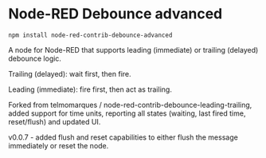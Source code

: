 # Node-RED Debounce advanced

```
npm install node-red-contrib-debounce-advanced
```

A node for Node-RED that supports leading (immediate) or trailing (delayed) debounce logic.

Trailing (delayed): wait first, then fire.

Leading (immediate): fire first, then act as trailing.

Forked from telmomarques / node-red-contrib-debounce-leading-trailing, added support for time units, reporting all
states (waiting, last fired time, reset/flush) and updated UI.

v0.0.7 - added flush and reset capabilities to either flush the message immediately or reset the node.

